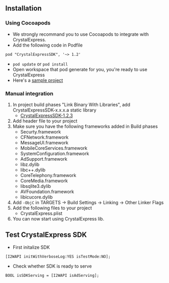 ## Installation
### Using Cocoapods
- We strongly recommand you to use Cocoapods to integrate with
CrystalExpress.
- Add the following code in Podfile
```
pod "CrystalExpressSDK", '~> 1.2'
```
- `pod update` or `pod install`
- Open workspace that pod generate for you, you're ready to use CrystalExpress
- Here's a [sample project](https://github.com/roylo/CrystalExpressSample)

### Manual integration
1. In project build phases "Link Binary With Libraries", add CrystalExpressSDK-x.x.x.a static library
    - [CrystalExpressSDK-1.2.3](http://intowow-demo.oss-cn-beijing.aliyuncs.com/ios_manual_sdk%2FCrystalExpressSDK-CN-1.2.3.zip)
1. Add header file to your project
1. Make sure you have the following frameworks added in Build phases
    - Securty.framework
    - CFNetwork.framework
    - MessageUI.framework
    - MobileCoreServices.framework
    - SystemConfiguration.framework
    - AdSupport.framework
    - libz.dylib
    - libc++.dylib
    - CoreTelephony.framework
    - CoreMedia.framework
    - libsqlite3.dylib
    - AVFoundation.framework
    - libicucore.dylib
1. Add `-ObjC` in TARGETS -> Build Settings -> Linking -> Other Linker Flags
1. Add the following files to your project
    - CrystalExpress.plist
1. You can now start using CrystalExpress lib.

## Test CrystalExpress SDK
- First initalize SDK
```objc
[I2WAPI initWithVerboseLog:YES isTestMode:NO];
```

- Check whether SDK is ready to serve
```objc
BOOL isSDKServing = [I2WAPI isAdServing];
```
